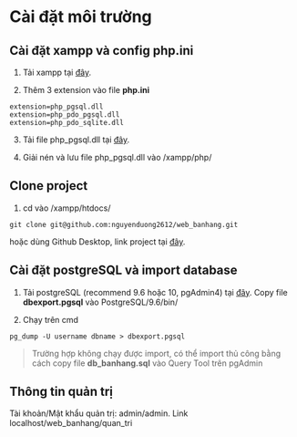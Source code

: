 # Cài đặt môi trường

## Cài đặt xampp và config php.ini
1. Tải xampp tại [đây](https://www.apachefriends.org/index.html).

2. Thêm 3 extension vào file **php.ini**
```
extension=php_pgsql.dll
extension=php_pdo_pgsql.dll
extension=php_pdo_sqlite.dll
```

3. Tải file php_pgsql.dll tại [đây](http://www.dlldownloader.com/php_pgsql-dll/?fbclid=IwAR2fY0K4Xb0dTllX-velUR0glBBWfKTTicmsCsVrYU0VaoiNb5HeIwsmQSg/).

4. Giải nén và lưu file php_pgsql.dll vào /xampp/php/

## Clone project
1. cd vào /xampp/htdocs/
```
git clone git@github.com:nguyenduong2612/web_banhang.git
```
hoặc dùng Github Desktop, link project tại [đây](https://github.com/nguyenduong2612/web_banhang).

## Cài đặt postgreSQL và import database
1. Tải postgreSQL (recommend 9.6 hoặc 10, pgAdmin4) tại [đây](https://www.enterprisedb.com/downloads/postgres-postgresql-downloads).
Copy file **dbexport.pgsql** vào PostgreSQL/9.6/bin/

2. Chạy trên cmd
```
pg_dump -U username dbname > dbexport.pgsql
```
> Trường hợp không chạy được import, có thể import thủ công bằng cách copy file **db_banhang.sql** vào Query Tool trên pgAdmin

## Thông tin quản trị
Tài khoản/Mật khẩu quản trị: admin/admin. Link localhost/web_banhang/quan_tri